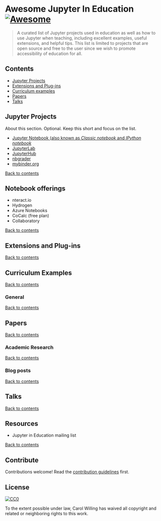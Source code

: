 # Awesome Jupyter In Education [![Awesome](https://cdn.rawgit.com/sindresorhus/awesome/d7305f38d29fed78fa85652e3a63e154dd8e8829/media/badge.svg)](https://github.com/sindresorhus/awesome)

> A curated list of Jupyter projects used in education as well as how to use Jupyter when teaching, 
> including excellent examples, useful extensions, and helpful tips. This list is limited to projects
> that are open source and free to the user since we wish to promote accessibility of education for all.


## Contents

- [Jupyter Projects](#jupyter-projects)
- [Extensions and Plug-ins](#extensions-and-plugins)
- [Curriculum examples](#curriculum-examples)
- [Papers](#papers)
- [Talks](#talks)


## Jupyter Projects

About this section. Optional. Keep this short and focus on the list.

- [Jupyter Notebook (also known as *Classic notebook* and *IPython notebook*](https://jupyter.org)
- [JupyterLab]()
- [JupyterHub]()
- [nbgrader]()
- [mybinder.org]()

[Back to contents](#contents)

## Notebook offerings

- nteract.io
- Hydrogen
- Azure Notebooks
- CoCalc (free plan)
- Collaboratory

[Back to contents](#contents)

## Extensions and Plug-ins

[Back to contents](#contents)

## Curriculum Examples

[Back to contents](#contents)

### General


[Back to contents](#contents)

## Papers

[Back to contents](#contents)

### Academic Research

[Back to contents](#contents)

### Blog posts

[Back to contents](#contents)

## Talks

[Back to contents](#contents)

## Resources

- Jupyter in Education mailing list

[Back to contents](#contents)

## Contribute

Contributions welcome! Read the [contribution guidelines](contributing.md) first.


## License

[![CC0](http://mirrors.creativecommons.org/presskit/buttons/88x31/svg/cc-zero.svg)](http://creativecommons.org/publicdomain/zero/1.0)

To the extent possible under law, Carol Willing has waived all copyright and
related or neighboring rights to this work.
